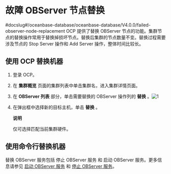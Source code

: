 故障 OBServer 节点替换 
=====================================
#docslug#/oceanbase-database/oceanbase-database/V4.0.0/failed-observer-node-replacement
OCP 提供了替换 OBServer 节点的功能。集群节点的替换操作常用于替换掉损坏节点。替换后集群的节点数量不变。替换过程需要涉及节点的 Stop Server 操作和 Add Server 操作，整体时间比较长。

使用 OCP 替换机器 
--------------------------------

1. 登录 OCP。

   

2. 在 **集群概览** 页面的集群列表中单击集群名，进入集群详情页面。

   

3. 在 **OBServer 列表** 部分，单击需要替换的 OBServer 操作列的 **替换** 。![1](https://help-static-aliyun-doc.aliyuncs.com/assets/img/zh-CN/5608960261/p271618.png)

   

4. 在弹出框中选择新的目标主机，单击 **替换** 。

   **说明**

   

   仅可选择匹配当前集群硬件。
   




使用命令行替换机器 
------------------------------

替换 OBServer 服务包括 停止 OBServer 服务 和 启动 OBServer 服务。更多信息请参见 [启动 OBServer 服务](../1.service/1.start-the-observer-service.md) 和 [停止 OBServer 服务](../1.service/2.stop-the-observer-service.md)。

